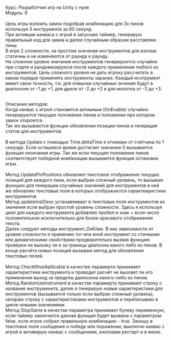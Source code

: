 Курс: Разработчик игр на Unity с нуля <br>
Модуль: 6 <br>
<br>
Цель игры взломть замок подобрав комбинацию для 3х пинов используя 3 инструмента за 60 секунд.<br>
При активции канваса с игрой я запускаю таймер, генерирую правильный код для замка и далее случайным образом расставляю пины.<br>
В игре 2 сложности, на простом значения инструментов для взлома статичны и не изменяются от раунда к раунду.<br>
На сложном уровне значения инструментов генерируются случайно при старте и рандомизируюся после каждого применения любого из инструментов. Цель сложного уровня не дать игроку рассчитать в каком порядке применять инструменты заранее. Каждый иснтрумент имеет свою точность, т.е. для отмычки случайные знчения будут в диапозоне от -1 до +1, для дрели от -2 до +2 и для молотка от -3 до +3.<br>
<br>

Описание методов: <br>
Когда канвас с игрой становится актиыным (OnEnable) случайно генерируются текущее положение пинов и положении при котором замок откроется.<br>
Так же вызываются функции обновления позиции пинов и генерация статов для инструментов.<br>
<br>
В метода Update с помощью Time.deltaTime я отнимаю от счётчика по 1 секунде. Если оствшееся время достигает значение 0 вызывается функция окончания игры. Так же если текущее положение пинов соответствует победной комбинации вызывается функция остановки игры.<br>
<br>
Метод UpdatePinPositions обновляет текстовое отображение текущих позиций для каждого пина, если выбран сложный уровень, то вызываю функцию для генерации случайных значений для инструментов в ней же обновляю текстовые поля в которых отображаются характеиристики инструментов
<br>
Метод updateInstDesc устанавливает в текстовые поля инструментов их значения если выбран простой уровень сложности. Здесь я используя цикл для каждого инструмента добавляю пробел и знак + если число положительное исключительно для более красивого отображения текста.
<br>
Далее следуют методы инструмент_ОнКлик. В них зависимости от уровня сложности я применяю тот или иной инструмент со стачными или динамческими свойствами предварительно вызвав функцию проверки не выхожу ли я за границы диапозна какого либо из пинов. В конце расчёта новых позиций вызываю метод для обновления текстовых полей.<br>
<br>
Метод CheckIfInstApllicable в качестве парамерта принимает характеристики инструмента и проводит расчёт не вызовет ли его применение выход за пределы даипозона какого-либо из пинов.
<br>
Метод RandomizeInstrument в качестве парамерта принимает строку с название инструменита, далее я генерирую новые характеристики для инструментов (вызывается только если выбран сложный уровень), затираю строку с характеристиками инструментов и переписываю в цикле новыми значениями.
<br>
Метод StopGame в качестве параметра принимает булеву переменную, если таймер закончился данная функция будет вызвана с параметром false, если игрок собрал правильную комбинацию - true. Заношу в текстовое поле сообщение о победе или поражении, выключю канвас с игрой и активирую канвас с сообщением, кнопками рестарт и в меню.
